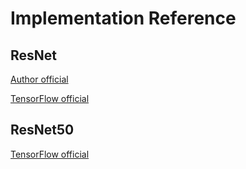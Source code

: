 # Implementation Reference

## ResNet

[Author official](https://github.com/KaimingHe/deep-residual-networks)

[TensorFlow official](https://github.com/tensorflow/models/tree/master/official/resnet)

## ResNet50

[TensorFlow official](https://github.com/tensorflow/tensorflow/tree/master/tensorflow/contrib/eager/python/examples/resnet50) 
